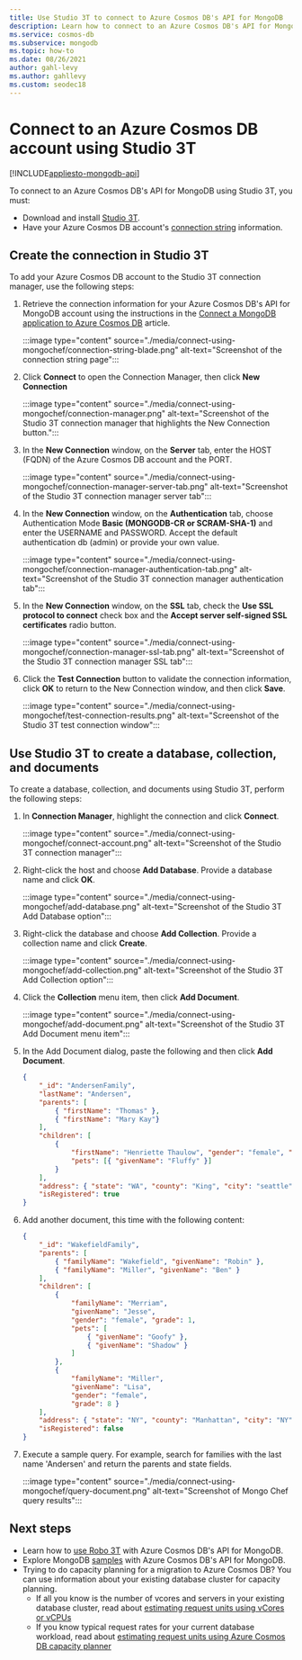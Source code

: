 ```yaml
---
title: Use Studio 3T to connect to Azure Cosmos DB's API for MongoDB
description: Learn how to connect to an Azure Cosmos DB's API for MongoDB using Studio 3T.
ms.service: cosmos-db
ms.subservice: mongodb
ms.topic: how-to
ms.date: 08/26/2021
author: gahl-levy
ms.author: gahllevy
ms.custom: seodec18
---
```

# Connect to an Azure Cosmos DB account using Studio 3T
[!INCLUDE[appliesto-mongodb-api](../includes/appliesto-mongodb-api.md)]

To connect to an Azure Cosmos DB's API for MongoDB using Studio 3T, you must:

* Download and install [Studio 3T](https://studio3t.com/).
* Have your Azure Cosmos DB account's [connection string](connect-mongodb-account.md) information.

## Create the connection in Studio 3T

To add your Azure Cosmos DB account to the Studio 3T connection manager, use the following steps:

1. Retrieve the connection information for your Azure Cosmos DB's API for MongoDB account using the instructions in the [Connect a MongoDB application to Azure Cosmos DB](connect-mongodb-account.md) article.

    :::image type="content" source="./media/connect-using-mongochef/connection-string-blade.png" alt-text="Screenshot of the connection string page":::

2. Click **Connect** to open the Connection Manager, then click **New Connection**

    :::image type="content" source="./media/connect-using-mongochef/connection-manager.png" alt-text="Screenshot of the Studio 3T connection manager that highlights the New Connection button.":::
3. In the **New Connection** window, on the **Server** tab, enter the HOST (FQDN) of the Azure Cosmos DB account and the PORT.

    :::image type="content" source="./media/connect-using-mongochef/connection-manager-server-tab.png" alt-text="Screenshot of the Studio 3T connection manager server tab":::
4. In the **New Connection** window, on the **Authentication** tab, choose Authentication Mode **Basic (MONGODB-CR or SCRAM-SHA-1)** and enter the USERNAME and PASSWORD.  Accept the default authentication db (admin) or provide your own value.

    :::image type="content" source="./media/connect-using-mongochef/connection-manager-authentication-tab.png" alt-text="Screenshot of the Studio 3T connection manager authentication tab":::
5. In the **New Connection** window, on the **SSL** tab, check the **Use SSL protocol to connect** check box and the **Accept server self-signed SSL certificates** radio button.

    :::image type="content" source="./media/connect-using-mongochef/connection-manager-ssl-tab.png" alt-text="Screenshot of the Studio 3T connection manager SSL tab":::
6. Click the **Test Connection** button to validate the connection information, click **OK** to return to the New Connection window, and then click **Save**.

    :::image type="content" source="./media/connect-using-mongochef/test-connection-results.png" alt-text="Screenshot of the Studio 3T test connection window":::

## Use Studio 3T to create a database, collection, and documents
To create a database, collection, and documents using Studio 3T, perform the following steps:

1. In **Connection Manager**, highlight the connection and click **Connect**.

    :::image type="content" source="./media/connect-using-mongochef/connect-account.png" alt-text="Screenshot of the Studio 3T connection manager":::
2. Right-click the host and choose **Add Database**.  Provide a database name and click **OK**.

    :::image type="content" source="./media/connect-using-mongochef/add-database.png" alt-text="Screenshot of the Studio 3T Add Database option":::
3. Right-click the database and choose **Add Collection**.  Provide a collection name and click **Create**.

    :::image type="content" source="./media/connect-using-mongochef/add-collection.png" alt-text="Screenshot of the Studio 3T Add Collection option":::
4. Click the **Collection** menu item, then click **Add Document**.

    :::image type="content" source="./media/connect-using-mongochef/add-document.png" alt-text="Screenshot of the Studio 3T Add Document menu item":::
5. In the Add Document dialog, paste the following and then click **Add Document**.

    ```json
    {
        "_id": "AndersenFamily",
        "lastName": "Andersen",
        "parents": [
            { "firstName": "Thomas" },
            { "firstName": "Mary Kay"}
        ],
        "children": [
            {
                "firstName": "Henriette Thaulow", "gender": "female", "grade": 5,
                "pets": [{ "givenName": "Fluffy" }]
            }
        ],
        "address": { "state": "WA", "county": "King", "city": "seattle" },
        "isRegistered": true
    }
    ```
    
6. Add another document, this time with the following content:

    ```json
    {
        "_id": "WakefieldFamily",
        "parents": [
            { "familyName": "Wakefield", "givenName": "Robin" },
            { "familyName": "Miller", "givenName": "Ben" }
        ],
        "children": [
            {
                "familyName": "Merriam",
                "givenName": "Jesse",
                "gender": "female", "grade": 1,
                "pets": [
                    { "givenName": "Goofy" },
                    { "givenName": "Shadow" }
                ]
            },
            {
                "familyName": "Miller",
                "givenName": "Lisa",
                "gender": "female",
                "grade": 8 }
        ],
        "address": { "state": "NY", "county": "Manhattan", "city": "NY" },
        "isRegistered": false
    }
    ```

7. Execute a sample query. For example, search for families with the last name 'Andersen' and return the parents and state fields.

    :::image type="content" source="./media/connect-using-mongochef/query-document.png" alt-text="Screenshot of Mongo Chef query results":::

## Next steps

- Learn how to [use Robo 3T](connect-using-robomongo.md) with Azure Cosmos DB's API for MongoDB.
- Explore MongoDB [samples](nodejs-console-app.md) with Azure Cosmos DB's API for MongoDB.
- Trying to do capacity planning for a migration to Azure Cosmos DB? You can use information about your existing database cluster for capacity planning.
    - If all you know is the number of vcores and servers in your existing database cluster, read about [estimating request units using vCores or vCPUs](../convert-vcore-to-request-unit.md) 
    - If you know typical request rates for your current database workload, read about [estimating request units using Azure Cosmos DB capacity planner](estimate-ru-capacity-planner.md)